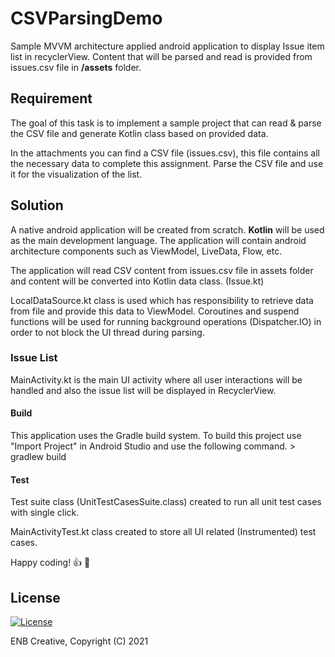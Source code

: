 # CSVParsingDemo
Sample MVVM architecture applied android application to display Issue item list in recyclerView. Content that will be parsed and read is provided from issues.csv file in **/assets** folder.

## Requirement
The goal of this task is to implement a sample project that can read & parse the CSV file and generate Kotlin class based on provided data.

In the attachments you can find a CSV file (issues.csv), this file contains all the necessary data to complete this assignment. Parse the CSV file and use it for the visualization of the list.

## Solution
A native android application will be created from scratch. **Kotlin** will be used as the main development language. The application will contain android architecture components such as ViewModel, LiveData, Flow, etc.

The application will read CSV content from issues.csv file in assets folder and content will be converted into Kotlin data class. (Issue.kt)

LocalDataSource.kt class is used which has responsibility to retrieve data from file and provide this data to ViewModel. Coroutines and suspend functions will be used for running background operations (Dispatcher.IO) in order to not block the UI thread during parsing.

### Issue List
MainActivity.kt is the main UI activity where all user interactions will be handled and also the issue list will be displayed in RecyclerView.

#### Build
This application uses the Gradle build system. To build this project use "Import Project" in Android Studio and use the following command. > gradlew build

#### Test
Test suite class (UnitTestCasesSuite.class) created to run all unit test cases with single click.

MainActivityTest.kt class created to store all UI related (Instrumented) test cases.

Happy coding! 👍 🥇

## License

[![License](https://img.shields.io/badge/License-GPL%20v3-blue.svg)](https://github.com/ercanduman/CSVParsingDemo/blob/master/LICENSE)

ENB Creative, Copyright (C) 2021
